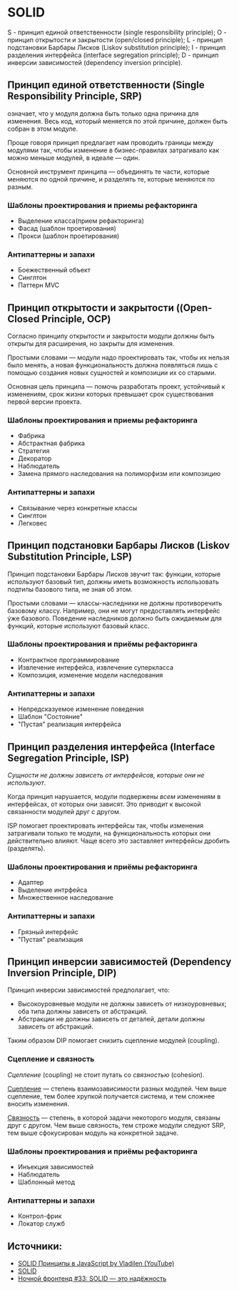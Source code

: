 # SOLID

S - принцип единой ответственности (single responsibility principle);
O - принцип открытости и закрытости (open/closed principle);
L - принцип подстановки Барбары Лисков (Liskov substitution principle);
I - принцип разделения интерфейса (interface segregation principle);
D - принцип инверсии зависимостей (dependency inversion principle).

## Принцип единой ответственности (Single Responsibility Principle, SRP) 

означает, что у модуля должна быть только одна причина для изменения. Весь код, который меняется по этой причине, должен быть собран в этом модуле.

Проще говоря принцип предлагает нам проводить границы между модулями так, чтобы изменение в бизнес-правилах затрагивало как можно меньше модулей, в идеале — один.

Основной инструмент принципа — объединять те части, которые меняются по одной причине, и разделять те, которые меняются по разным.

### Шаблоны проектирования и приемы рефакторинга

- Выделение класса(прием рефакторинга)
- Фасад (шаблон проетирования)
- Прокси (шаблон проетирования)

### Антипаттерны и запахи

- Боежественный объект
- Синглтон
- Паттерн MVC

## Принцип открытости и закрытости ((Open-Closed Principle, OCP)

Согласно принципу открытости и закрытости модули должны быть открыты для расширения, но закрыты для изменения.

Простыми словами — модули надо проектировать так, чтобы их нельзя было менять, а новая функциональность должна появляться лишь с помощью создания новых сущностей и композиции их со старыми.

Основная цель принципа — помочь разработать проект, устойчивый к изменениям, срок жизни которых превышает срок существования первой версии проекта.

### Шаблоны проектирования и приемы рефакторинга

- Фабрика
- Абстрактная фабрика
- Стратегия
- Декоратор
- Наблюдатель
- Замена прямого наследования на полиморфизм или композицию

### Антипаттерны и запахи

- Связывание через конкретные классы
- Синглтон
- Легковес



## Принцип подстановки Барбары Лисков (Liskov Substitution Principle, LSP)

Принцип подстановки Барбары Лисков звучит так: функции, которые используют базовый тип, должны иметь возможность использовать подтипы базового типа, не зная об этом.

Простыми словами — классы-наследники не должны противоречить базовому классу. Например, они не могут предоставлять интерфейс ýже базового. Поведение наследников должно быть ожидаемым для функций, которые используют базовый класс.

### Шаблоны проектирования и приёмы рефакторинга

- Контрактное программирование
- Извлечение интерфейса, извлечение суперкласса
- Композиция, изменение модели наследования

### Антипаттерны и запахи

- Непредсказуемое изменение поведения
- Шаблон "Состояние"
- "Пустая" реализация интерфейса



## Принцип разделения интерфейса (Interface Segregation Principle, ISP)

*Сущности не должны зависеть от интерфейсов, которые они не используют*.

Когда принцип нарушается, модули подвержены *всем* изменениям в интерфейсах, от которых они зависят. Это приводит к высокой связанности модулей друг с другом.

ISP помогает проектировать интерфейсы так, чтобы изменения затрагивали только те модули, на функциональность которых они действительно влияют. Чаще всего это заставляет интерфейсы дробить (разделять).

### Шаблоны проектирования и приёмы рефакторинга

- Адаптер
- Выделение интрфейса
- Множественное наследование

### Антипаттерны и запахи

- Грязный интерфейс
- "Пустая" реализация



## Принцип инверсии зависимостей (Dependency Inversion Principle, DIP)

Принцип инверсии зависимостей предполагает, что:

- Высокоуровневые модули не должны зависеть от низкоуровневых; оба типа должны зависеть от абстракций.
- Абстракции не должны зависеть от деталей, детали должны зависеть от абстракций.

Таким образом DIP помогает снизить сцепление модулей (coupling).

### Сцепление и связность

*Сцепление* (coupling) не стоит путать со *связностью* (cohesion).

[Сцепление](https://ru.wikipedia.org/wiki/%D0%97%D0%B0%D1%86%D0%B5%D0%BF%D0%BB%D0%B5%D0%BD%D0%B8%D0%B5_(%D0%BF%D1%80%D0%BE%D0%B3%D1%80%D0%B0%D0%BC%D0%BC%D0%B8%D1%80%D0%BE%D0%B2%D0%B0%D0%BD%D0%B8%D0%B5)) — степень взаимозависимости разных модулей. Чем выше сцепление, тем более хрупкой получается система, и тем сложнее вносить изменения.

[Связность](https://ru.wikipedia.org/wiki/%D0%A1%D0%B2%D1%8F%D0%B7%D0%BD%D0%BE%D1%81%D1%82%D1%8C_(%D0%BF%D1%80%D0%BE%D0%B3%D1%80%D0%B0%D0%BC%D0%BC%D0%B8%D1%80%D0%BE%D0%B2%D0%B0%D0%BD%D0%B8%D0%B5)) — степень, в которой задачи некоторого модуля, связаны друг с другом. Чем выше связность, тем строже модули следуют SRP, тем выше сфокусирован модуль на конкретной задаче.

### Шаблоны проектирования и приёмы рефакторинга

- Инъекция зависимостей
- Наблюдатель
- Шаблонный метод

### Антипаттерны и запахи

- Контрол-фрик
- Локатор служб



## Источники:

- [SOLID Принципы в JavaScript by Vladilen (YouTube)](https://www.youtube.com/watch?v=xq13wiqvcTc)
- [SOLID](https://ota-solid.now.sh)
- [Ночной фронтенд #33: SOLID — это надёжность](https://soundcloud.com/devschacht/nightly-33)